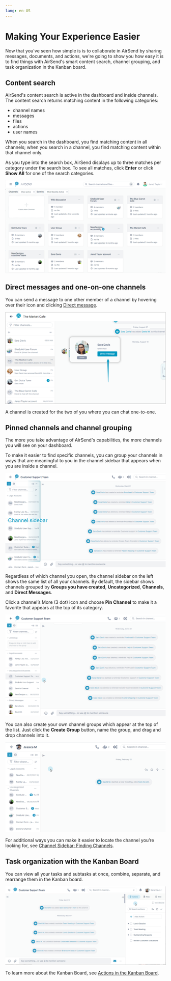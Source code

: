 ```yaml
---
lang: en-US
---
```


# Making Your Experience Easier

Now that you've seen how simple is is to collaborate in AirSend by sharing messages, documents, and actions, we're going to show you how easy it is to find things with AirSend's smart content search, channel grouping, and task organization in the Kanban board. 

## Content search

AirSend's content search is active in the dashboard and inside channels. The content search returns matching content in the following categories:

- channel names
- messages
- files
- actions
- user names

When you search in the dashboard, you find matching content in all channels; when you search in a channel, you find matching content within that channel only.

As you type into the search box, AirSend displays up to three matches per category under the search box. To see all matches, click **Enter** or click **Show All** for one of the search categories.


![](../assets/making-your-experience-easier/search.gif)

## Direct messages and one-on-one channels

You can send a message to one other member of a channel by hovering over their icon and clicking [Direct message](). 

![](../assets/making-your-experience-easier/direct-message.png)

A channel is created for the two of you where you can chat one-to-one.

## Pinned channels and channel grouping

The more you take advantage of AirSend's capabilities, the more channels you will see on your dashboard.

To make it easier to find specific channels, you can group your channels in ways that are meaningful to you in the channel sidebar that appears when you are inside a channel.

![](../assets/making-your-experience-easier/sidebar.png)

Regardless of which channel you open, the channel sidebar on the left shows the same list of all your channels. By default, the sidebar shows channels grouped by **Groups you have created**, **Uncategorized**, **Channels**, and **Direct Messages**. 

Click a channel’s More (3 dot) icon and choose **Pin Channel** to make it a favorite that appears at the top of its category.

![](../assets/making-your-experience-easier/pin-channel.gif)

You can also create your own channel groups which appear at the top of the list. Just click the **Create Group** button, name the group, and drag and drop channels into it. 

![](../assets/making-your-experience-easier/groups.gif)

For additional ways you can make it easier to locate the channel you’re looking for, see [Channel Sidebar: Finding Channels]().

## Task organization with the Kanban Board

You can view all your tasks and subtasks at once, combine, separate, and rearrange them in the Kanban board.

![](../assets/making-your-experience-easier/kanban.gif)

To learn more about the Kanban Board, see [Actions in the Kanban Board]().